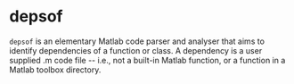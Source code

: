 # depsof

`depsof` is an elementary Matlab code parser and analyser that aims to identify dependencies of a function or class. A dependency is a user supplied .m code file -- i.e., not a built-in Matlab function, or a function in a Matlab toolbox directory.
